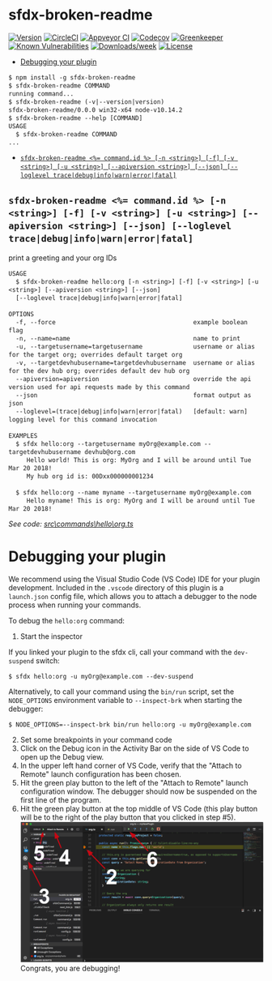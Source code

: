sfdx-broken-readme
==================



[![Version](https://img.shields.io/npm/v/sfdx-broken-readme.svg)](https://npmjs.org/package/sfdx-broken-readme)
[![CircleCI](https://circleci.com/gh/OscarScholten/sfdx-broken-readme/tree/master.svg?style=shield)](https://circleci.com/gh/OscarScholten/sfdx-broken-readme/tree/master)
[![Appveyor CI](https://ci.appveyor.com/api/projects/status/github/OscarScholten/sfdx-broken-readme?branch=master&svg=true)](https://ci.appveyor.com/project/heroku/sfdx-broken-readme/branch/master)
[![Codecov](https://codecov.io/gh/OscarScholten/sfdx-broken-readme/branch/master/graph/badge.svg)](https://codecov.io/gh/OscarScholten/sfdx-broken-readme)
[![Greenkeeper](https://badges.greenkeeper.io/OscarScholten/sfdx-broken-readme.svg)](https://greenkeeper.io/)
[![Known Vulnerabilities](https://snyk.io/test/github/OscarScholten/sfdx-broken-readme/badge.svg)](https://snyk.io/test/github/OscarScholten/sfdx-broken-readme)
[![Downloads/week](https://img.shields.io/npm/dw/sfdx-broken-readme.svg)](https://npmjs.org/package/sfdx-broken-readme)
[![License](https://img.shields.io/npm/l/sfdx-broken-readme.svg)](https://github.com/OscarScholten/sfdx-broken-readme/blob/master/package.json)

<!-- toc -->
* [Debugging your plugin](#debugging-your-plugin)
<!-- tocstop -->
<!-- install -->
<!-- usage -->
```sh-session
$ npm install -g sfdx-broken-readme
$ sfdx-broken-readme COMMAND
running command...
$ sfdx-broken-readme (-v|--version|version)
sfdx-broken-readme/0.0.0 win32-x64 node-v10.14.2
$ sfdx-broken-readme --help [COMMAND]
USAGE
  $ sfdx-broken-readme COMMAND
...
```
<!-- usagestop -->
<!-- commands -->
* [`sfdx-broken-readme <%= command.id %> [-n <string>] [-f] [-v <string>] [-u <string>] [--apiversion <string>] [--json] [--loglevel trace|debug|info|warn|error|fatal]`](#sfdx-broken-readme--commandid---n-string--f--v-string--u-string---apiversion-string---json---loglevel-tracedebuginfowarnerrorfatal)

## `sfdx-broken-readme <%= command.id %> [-n <string>] [-f] [-v <string>] [-u <string>] [--apiversion <string>] [--json] [--loglevel trace|debug|info|warn|error|fatal]`

print a greeting and your org IDs

```
USAGE
  $ sfdx-broken-readme hello:org [-n <string>] [-f] [-v <string>] [-u <string>] [--apiversion <string>] [--json] 
  [--loglevel trace|debug|info|warn|error|fatal]

OPTIONS
  -f, --force                                      example boolean flag
  -n, --name=name                                  name to print
  -u, --targetusername=targetusername              username or alias for the target org; overrides default target org
  -v, --targetdevhubusername=targetdevhubusername  username or alias for the dev hub org; overrides default dev hub org
  --apiversion=apiversion                          override the api version used for api requests made by this command
  --json                                           format output as json
  --loglevel=(trace|debug|info|warn|error|fatal)   [default: warn] logging level for this command invocation

EXAMPLES
  $ sfdx hello:org --targetusername myOrg@example.com --targetdevhubusername devhub@org.com
     Hello world! This is org: MyOrg and I will be around until Tue Mar 20 2018!
     My hub org id is: 00Dxx000000001234
  
  $ sfdx hello:org --name myname --targetusername myOrg@example.com
     Hello myname! This is org: MyOrg and I will be around until Tue Mar 20 2018!
```

_See code: [src\commands\hello\org.ts](https://github.com/OscarScholten/sfdx-broken-readme/blob/v0.0.0/src\commands\hello\org.ts)_
<!-- commandsstop -->
<!-- debugging-your-plugin -->
# Debugging your plugin
We recommend using the Visual Studio Code (VS Code) IDE for your plugin development. Included in the `.vscode` directory of this plugin is a `launch.json` config file, which allows you to attach a debugger to the node process when running your commands.

To debug the `hello:org` command: 
1. Start the inspector
  
If you linked your plugin to the sfdx cli, call your command with the `dev-suspend` switch: 
```sh-session
$ sfdx hello:org -u myOrg@example.com --dev-suspend
```
  
Alternatively, to call your command using the `bin/run` script, set the `NODE_OPTIONS` environment variable to `--inspect-brk` when starting the debugger:
```sh-session
$ NODE_OPTIONS=--inspect-brk bin/run hello:org -u myOrg@example.com
```

2. Set some breakpoints in your command code
3. Click on the Debug icon in the Activity Bar on the side of VS Code to open up the Debug view.
4. In the upper left hand corner of VS Code, verify that the "Attach to Remote" launch configuration has been chosen.
5. Hit the green play button to the left of the "Attach to Remote" launch configuration window. The debugger should now be suspended on the first line of the program. 
6. Hit the green play button at the top middle of VS Code (this play button will be to the right of the play button that you clicked in step #5).
<br><img src=".images/vscodeScreenshot.png" width="480" height="278"><br>
Congrats, you are debugging!
